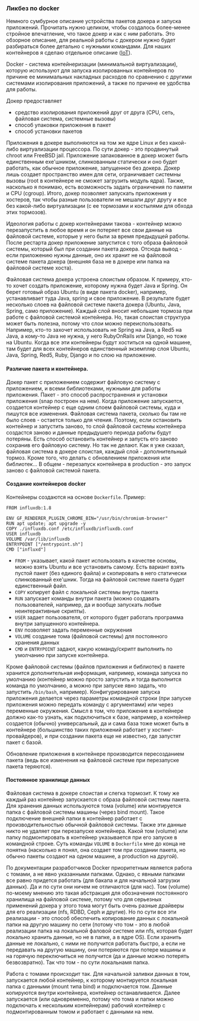 ### Ликбез по docker

Немного сумбурное описание устройства пакетов докера и запуска приложений. Прочитать
нужно целиком, чтобы создалось более-менее стройное впечатление, что такое докер
и как с ним работать. Это обзорное описание, для реальной работы с докером
нужно будет разбираться более детально с нужными командами. Для наших контейнеров
я сделаю отдельное описание ([IoT](./IoT.md)).

Docker - система контейнеризации (минимальной виртуализации), которую используют для запуска
изолированных контейнеров по причине ее минимальных накладных расходов по сравнению
с другими системами изолирования приложений, а также по причине ее удобства для работы.

Докер предоставляет 
* средство изолирования приложений друг от друга (CPU, сеть, файловая система, системные вызовы)
* способ упаковки приложения в пакет
* способ установки пакетов

Приложения в докере выполняются на том же ядре Linux и без какой-либо виртуализации процессора.
По сути докер - это продвинутый chroot или FreeBSD jail. Приложение запакованное в докер
может быть единственным exe'шником, слинкованным статически и оно будет работать, как обычное
приложение, запущенное без докера. Докер лишь создает пространство имен для сети,
ограничивает системны вызовы (root в контейнере не сможет загрузить модуль ядра). Также,
насколько я понимаю, есть возможность задать ограничения по памяти и CPU (cgroup).
Итого, докер позволяет запускать приложения у хостеров, так чтобы разные пользователи
не мешали друг другу и все без какой-либо виртуализации (с ее тормозами и костылями
для обхода этих тормозов).

Идеология работы с докер контейнерами такова - контейнер можно перезапустить в любое время
и он потеряет все свои данные на файловой системе, которые у него были за время предыдущей работы.
После рестарта докер приложение запустится с того образа файловой системы,
который был при создании пакета докера. Отсюда вывод - если приложению нужны
данные, оно их хранит не на файловой системе пакета докера (внешняя база не в докере
или папка на файловой системе хоста).

Файловая система докера устроена слоистым образом. К примеру, кто-то хочет создать
приложение, которому нужна будет Java и Spring. Он берет готовый образ Ubuntu (в виде пакета docker),
например, устанавливает туда Java, spring и свое приложение. В результате будет несколько слоев
на файловой системе пакета докера (Ubuntu, Java, Spring, само приложение). Каждый слой вносит
небольшие тормоза при работе с файловой системой контейнера. Но, такая слоистая структура
может быть полезна, потому что слои можно переиспользовать. Например, кто-то захочет использовать
не Spring на Java, а Red5 на Java, а кому-то Java не нужна, у него RubyOnRails
или Django, но тоже на Ubuntu.
Когда все эти контейнеры будут хоститься на одной машине, там будет для всех контейнеров единственный
экземпляр слоя Ubuntu, Java, Spring, Red5, Ruby, Django и по слою на приложение.

#### Различие пакета и контейнера.
Докер пакет с приложением содержит файловую систему с приложением, и всеми
библиотеками, нужными для работы приложения. Пакет - это способ распространения
и установки приложения (snap построен на нем). Когда приложение запускается,
создается контейнер с еще одним слоем файловой системы, куда и пишутся все изменения.
Файловая система пакета, сколько бы там не было слоев - остается только для чтения.
Поэтому, если остановить контейнер и запустить заново, то слой файловой системы контейнера
создастся заново и данные предыдушего периода работы будут потеряны.
Есть способ остановить контейнер и запусть его заново сохранив его файловую систему.
Но так не делают. Как я уже сказал, файловая система в докере слоистая, каждый слой -
дополнительный тормоз. Кроме того, что делать с обновлением приложения или библиотек...
В общем - перезапуск контейнера в production - это запуск заново с файловой системой
пакета.

#### Создание контейнеров docker
Контейнеры создаются на основе `Dockerfile`. Пример:
```
FROM influxdb:1.8

ENV GF_RENDERER_PLUGIN_CHROME_BIN="/usr/bin/chromium-browser"
RUN apt update; apt upgrade -y
COPY ./influxdb.conf /etc/influxdb/influxdb.conf
USER influxdb
VOLUME /var/lib/influxdb
ENTRYPOINT ["/entrypoint.sh"]
CMD ["influxd"]
```
* `FROM` - указывает, какой пакет использовать в качестве основы, можно взять Ubuntu 
и все установить самому. Есть вариант взять пустой пакет (без единого файла)
и скопировать в него статически слинкованный exe'шник. Тогда на файловой системе пакета
будет единственный файл.
* `COPY` копирует файл с локальной системы внутрь пакета
* `RUN` запускает команды внутри пакета (можно создавать пользователей, например,
  да и вообще запускать любые неинтерактивные скрипты).
* `USER` задает пользователя, от которого будет работать программа внутри запущенного контейнера.
* `ENV` позволяет задать переменные окружения
* `VOLUME` создание тома (файловой системы) для постоянного хранения данных
* `CMD` и `ENTRYPOINT` задают, какую команду/скрипт выполнить по умолчанию при запуске
  контейнера.
  
Кроме файловой системы (файлов приложения и библиотек) в пакете хранится дополнительная
информация, например, команда запуска по умолчанию (контейнер можно просто запустить
и тогда выполнится команда по умолчанию, а можно при запуске явно задать, что запустить
`/bin/bash`, например). Конфигурирование запуска приложения делается через параметры командной
строки (при запуске приложения можно передать команду с аргументами) или через переменные
окружения. Смысл в том, что приложение в контейнере должно как-то узнать, как подключиться
к базе, например, а контейнер создается (обычно) универсальный, да и сама база тоже может
быть в контейнере (большинство таких приложений работает у хостинг-провайдеров), и при 
создании пакета еще не известно, где запустят пакет с базой.

Обновление приложения в контейнере производится пересозданием пакета (ведь все изменения
на файловой системе при перезапуске пакета теряются). 
  
#### Постоянное хранилище данных
Файловая система в докере слоистая и слегка тормозит. К тому же каждый раз контейнер
запускается с образа файловой системы пакета. Для хранения данных используются тома (volume)
или монтируется папка с файловой системы машины (через bind mount). Такое подключение
внешней папки в контейнер работает с производительностью обычной файловой системы.
Также эти данные никто не удаляет при перезапуске контейнера. Какой том (volume)
или папку подмонтировать в контейнер указывается при его запуске в командной строке.
Суть команды `VOLUME` в `Dockerfile` мне до конца не понятна (насколько я понял,
она создает том при создании пакета, но обычно пакеты создают на одном машине, а
production на другой).

По документации разработчиков Docker приоритетным является работа с томами, а не явно
указанными папками. Однако, с явными папками все равно придется работать 
(для бакапа и для начальной загрузки данных). Да и по сути они ничем не отличаются (для нас).
Том (volume) по-моему мнению это такая абстракция для обозначения постоянного
хранилища на файловой системе, потому что для серьезных применений докера
у этого тома могут быть очень разные драйверы для его реализации (nfs, RDBD, Ceph и другие).
Но по сути все эти реализации - это способ обеспечить копирование данных с локальной
папки на другую машину по сети (потому что том - это в любой реализации папка на локальной фаловой системе
или nfs, которая будет локально хранить данные, но не в папке, а в ядре OS). Если хранить
данные не локально, с ними не получится работать быстро, а если не передавать
на другую машину, они потеряются при потере машины и на горячую переключиться не получится
(да и данные можно потерять безвозвратно). Так что том - по сути локальнамя папка.

Работа с томами происходит так. Для начальной заливки данных в том, запускается любой контейнер,
к которому монтируется локальная папка с данными (mount типа bind) и подключается том. Данные
копируются внутри контейнера, контейнер останавливается. Далее запускается (или одновременно,
потому что тома и папки можно подключать к нескольким контейнерам) рабочий контейнер
с подмонтированным томом и работает с данными на нем.